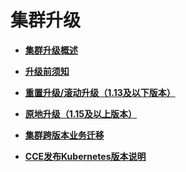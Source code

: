 # 集群升级<a name="cce_01_0215"></a>

-   **[集群升级概述](集群升级概述-10.md)**  

-   **[升级前须知](升级前须知-11.md)**  

-   **[重置升级/滚动升级（1.13及以下版本）](重置升级-滚动升级（1-13及以下版本）.md)**  

-   **[原地升级（1.15及以上版本）](原地升级（1-15及以上版本）.md)**  

-   **[集群跨版本业务迁移](集群跨版本业务迁移-12.md)**  

-   **[CCE发布Kubernetes版本说明](CCE发布Kubernetes版本说明.md)**  


